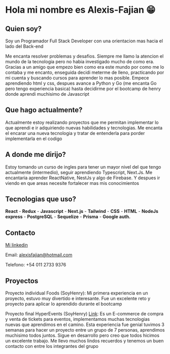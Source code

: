 # Hola mi nombre es Alexis-Fajian 😁

 ## Quien soy? 
   Soy un Programador Full Stack Developer con una orientacion mas hacia el lado del Back-end 
   
   Me encanta resolver problemas y desafios. Siempre me llamo la atencion el mundo de la tecnologia pero
   no habia investigado mucho de como era. Gracias a un amigo que empezo bien como era este mundo por
   como me lo contaba y me encanto, enseguida decidi meterme de lleno, practicando por mi cuenta y
   buscando cursos para aprender lo mas posible. Empece aprendiendo html y css, despues avance a Python y
   Go (me encanta Go pero tengo experiencia basica) hasta decidirme por el bootcamp de henry donde 
   aprendi muchisimo de Javascript

 ## Que hago actualmente?
   Actualmente estoy realizando proyectos que me permitan implementar lo que aprendi e ir adquiriendo
   nuevas habilidades y tecnologias. Me encanta el encarar una nueva tecnologia y tratar de entenderla para
   porder implementarla en el codigo

 ## A donde me dirijo?
   Estoy tomando un curso de ingles para tener un mayor nivel del que tengo actualmente (intermedio), seguir
   aprendiendo Typescript, Next.Js. Me encantaria aprender ReactNative, NestJs y algo de Firebase. Y despues
   ir viendo en que areas necesite fortalecer mas mis conocimientos

 ## Tecnologias que uso? 
   **React** - **Redux** - **Javascript** - **Next.js** - **Tailwind** - **CSS** - **HTML** - **NodeJs** 
   **express** - **PostgreSQL** - **Sequelize** - **Prisma** - **Google auth.**

 ## Contacto
   [Mi linkedin](https://www.linkedin.com/in/alexis-fajian-7a7114276/)
   
   Email: alexisfajian@hotmail.com

   Telefono: +54 011 2733 9376

 ## Proyectos
   Proyecto individual Foods (SoyHenry): Mi primera experiencia en un proyecto, estuvo muy divertido e interesante.
   Fue un excelente reto y proyecto para aplicar lo aprendido durante el bootcamp

   Proyecto final HyperEvents (SoyHenry) [Link](https://hyperevent-fe.vercel.app/): Es un E-commerce de compra y venta
   de tickets para eventos, implementamos muchas tecnologias nuevas que aprendimos en el camino. 
   Esta experiencia fue genial tuvimos 3 semanas para hacer un proyecto entre
   un grupo de 7 personas, aprendimos muchisimo todos juntos. Sigue en desarrollo pero creo que todos hicimos un
   excelente trabajo. Me llevo muchos lindos recuerdos y tenemos un buen contacto con entre los integrantes del grupo
